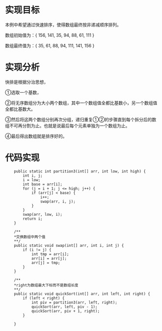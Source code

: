 # 实现目标

本例中希望通过快速排序，使得数组最终按非递减顺序排列。

数组初始值为：{ 156, 141, 35, 94, 88, 61, 111 }

数组最终值为：{ 35, 61, 88, 94, 111, 141, 156 }

<!-- more -->

# 实现分析

快排是根据分治思想，

①选取一个基数，

②将无序数组分为大小两个数组，其中一个数组值全都比基数小，另一个数组值全都比基数大。

③然后将这两个数组分别再次分组，递归重复①②的步骤直到每个拆分后的数组不可再分割为止。也就是说最后每个元素单独为一个数组为止。

④最后得出数组就是排序好的。



# 代码实现

```
	public static int partition3(int[] arr, int low, int high) {
		int i, j;
		i = low;
		int base = arr[i];
		for (j = i + 1; j <= high; j++) {
			if (arr[j] < base) {
				i++;
				swap(arr, i, j);
			}
		}
		swap(arr, low, i);
		return i;
	}

	/**
	*交换数组中两个值
	**/
	public static void swap(int[] arr, int i, int j) {
		if (i != j) {
			int tmp = arr[i];
			arr[i] = arr[j];
			arr[j] = tmp;
		}
	}

	/**
	*right为数组最大下标而不是数组长度
	**/
	public static void quickSort(int[] arr, int left, int right) {
		if (left < right) {
			int piv = partition3(arr, left, right);
			quickSort(arr, left, piv - 1);
			quickSort(arr, piv + 1, right);
		}

	}
```
